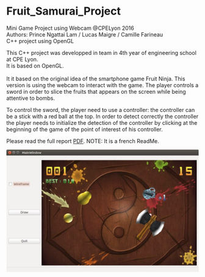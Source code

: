 # Fruit_Samurai_Project
Mini Game Project using Webcam @CPELyon 2016<br />
Authors: Prince Ngattai Lam / Lucas Maigre / Camille Farineau<br />
C++ project using OpenGL<br />

This C++ project was developped in team in 4th year of engineering school at CPE Lyon.<br />
It is based on OpenGL.<br />
<br />
It it based on the original idea of the smartphone game Fruit Ninja.
This version is using the webcam to interact with the game.
The player controls a sword in order to slice the fruits that appears on the screen while being attentive to bombs.

To control the sword, the player need to use a controller: the controller can be a stick with a red ball at the top.
In order to detect correctly the controller the player needs to initialize the detection of the controller by clicking at the beginning of the game of the point of interest of his controller.

Please read the full report [PDF](ReadMe/CR_FruitNinjaGame_Farineau_MaigreNgattaiLam.pdf). NOTE: It is a french ReadMe.

![alt text](fruit_samourai.png "screenshot")
